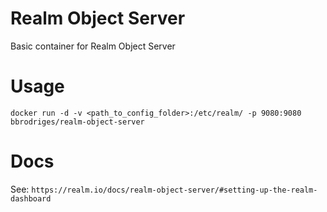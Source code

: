 # Realm Object Server

Basic container for Realm Object Server

# Usage

```
docker run -d -v <path_to_config_folder>:/etc/realm/ -p 9080:9080 bbrodriges/realm-object-server
```

# Docs

See: `https://realm.io/docs/realm-object-server/#setting-up-the-realm-dashboard`